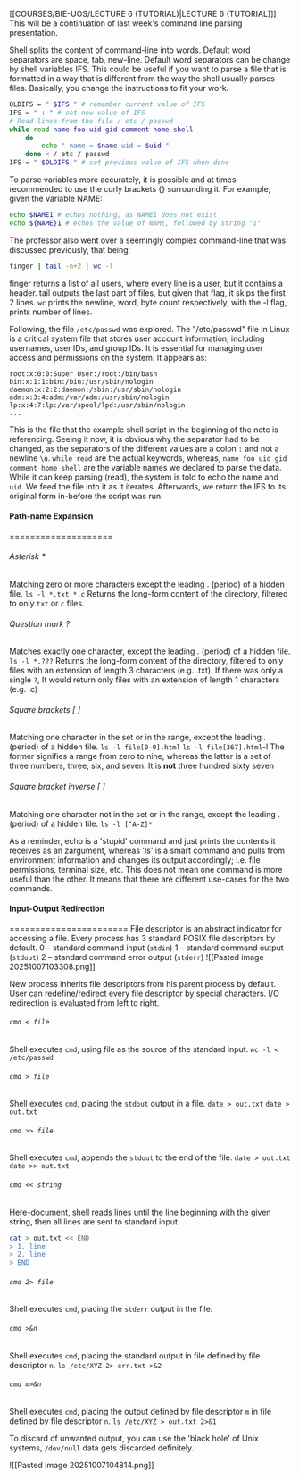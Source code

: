 [[COURSES/BIE-UOS/LECTURE 6 (TUTORIAL)|LECTURE 6 (TUTORIAL)]]
This will be a continuation of last week's command line parsing presentation.

Shell splits the content of command-line into words. Default word separators are space, tab, new-line. Default word separators can be change by shell variables IFS.
This could be useful if you want to parse a file that is formatted in a way that is different from the way the shell usually parses files. Basically, you change the instructions to fit your work.
```sh
OLDIFS = " $IFS " # remember current value of IFS
IFS = " : " # set new value of IFS
# Read lines from the file / etc / passwd
while read name foo uid gid comment home shell
	do
		echo " name = $name uid = $uid "
	done < / etc / passwd
IFS = " $OLDIFS " # set previous value of IFS when done
```

To parse variables more accurately, it is possible and at times recommended to use the curly brackets {} surrounding it. For example, given the variable NAME:
```sh
echo $NAME1 # echos nothing, as NAME1 does not exist
echo ${NAME}1 # echos the value of NAME, followed by string "1"
```



The professor also went over a seemingly complex command-line that was discussed previously, that being:
```bash
finger | tail -n+2 | wc -l
```
finger returns a list of all users, where every line is a user, but it contains a header.
tail outputs the last part of files, but given that flag, it skips the first 2 lines.
`wc` prints the newline, word, byte count respectively, with the -l flag, prints number of lines.

Following, the file `/etc/passwd` was explored.
The "/etc/passwd" file in Linux is a critical system file that stores user account information, including usernames, user IDs, and group IDs. It is essential for managing user access and permissions on the system.
It appears as:
```
root:x:0:0:Super User:/root:/bin/bash
bin:x:1:1:bin:/bin:/usr/sbin/nologin
daemon:x:2:2:daemon:/sbin:/usr/sbin/nologin
adm:x:3:4:adm:/var/adm:/usr/sbin/nologin
lp:x:4:7:lp:/var/spool/lpd:/usr/sbin/nologin
...
```

This is the file that the example shell script in the beginning of the note is referencing. Seeing it now, it is obvious why the separator had to be changed, as the separators of the different values are a colon `:` and not a newline `\n`. 
`while read` are the actual keywords, whereas, `name foo uid gid comment home shell` are the variable names we declared to parse the data. While it can keep parsing (read), the system is told to echo the name and `uid`. We feed the file into it as it iterates.
Afterwards, we return the IFS to its original form in-before the script was run.

#### Path-name Expansion
====================
###### Asterisk \*
Matching zero or more characters except the leading . (period) of a hidden file.
`ls -l *.txt *.c`
Returns the long-form content of the directory, filtered to only `txt` or `c` files.
###### Question mark ?
Matches exactly one character, except the leading . (period) of a hidden file.
`ls -l *.???`
Returns the long-form content of the directory, filtered to only files with an extension of length 3 characters (e.g. .txt). If there was only a single `?`, It would return only files with an extension of length 1 characters (e.g. .c)

###### Square brackets \[ \]
Matching one character in the set or in the range, except the leading . (period) of
a hidden file.
`ls -l file[0-9].html`
`ls -l file[367].html`-l
The former signifies a range from zero to nine, whereas the latter is a set of three numbers, three, six, and seven. It is **not** three hundred sixty seven
###### Square bracket inverse \[ \]
Matching one character not in the set or in the range, except the leading . (period)
of a hidden file.
`ls -l [^A-Z]*`

As a reminder, echo is a 'stupid' command and just prints the contents it receives as an zargument, whereas 'ls' is a smart command and pulls from environment information and changes its output accordingly; i.e. file permissions, terminal size, etc.
This does not mean one command is more useful than the other.
It means that there are different use-cases for the two commands.


#### Input-Output Redirection
=======================
File descriptor is an abstract indicator for accessing a file.
Every process has 3 standard POSIX file descriptors by default.
0 – standard command input (`stdin`)
1 – standard command output (`stdout`)
2 – standard command error output (`stderr`)
![[Pasted image 20251007103308.png]]

New process inherits file descriptors from his parent process by
default. User can redefine/redirect every file descriptor by special characters.
I/O redirection is evaluated from left to right.

###### `cmd < file`
Shell executes `cmd`, using file as the source of the standard input.
`wc -l < /etc/passwd`
###### `cmd > file`
Shell executes `cmd`, placing the `stdout` output in a file.
`date > out.txt`
`date > out.txt`

###### `cmd >> file`
Shell executes `cmd`, appends the `stdout` to the end of the file.
`date > out.txt`
`date >> out.txt`

###### `cmd << string`
Here-document, shell reads lines until the line beginning with the given
string, then all lines are sent to standard input.
```sh
cat > out.txt << END
> 1. line
> 2. line
> END
```
###### `cmd 2> file`
Shell executes `cmd`, placing the `stderr` output in the file.

###### `cmd >&n`
Shell executes `cmd`, placing the standard output in file defined by file
descriptor `n`.
`ls /etc/XYZ 2> err.txt >&2`

###### `cmd m>&n`
Shell executes `cmd`, placing the output defined by file descriptor `m` in
file defined by file descriptor `n`.
`ls /etc/XYZ > out.txt 2>&1`


To discard of unwanted output, you can use the 'black hole' of Unix systems, 
`/dev/null` data gets discarded definitely.

![[Pasted image 20251007104814.png]]

